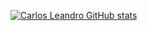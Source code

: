 [![Carlos Leandro GitHub stats](https://github-readme-stats.vercel.app/api?username=iCarlosLeandro/Carlos)](https://github.com/iCarlosLeandro/github-readme-stats)

